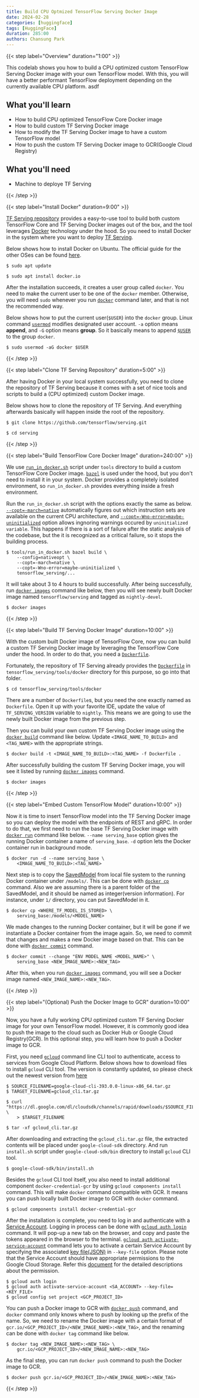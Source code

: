 ```yaml
---
title: Build CPU Optmized TensorFlow Serving Docker Image
date: 2024-02-28
categories: [huggingface]
tags: [HuggingFace]
duration: 285:00
authors: Chansung Park
---
```


{{< step label="Overview" duration="1:00" >}}

This codelab shows you how to build a CPU optimized custom TensorFlow Serving Docker image with your own TensorFlow model. With this, you will have a better performant TensorFlow deployment depending on the currently available CPU platform. asdf

## **What you'll learn**
- How to build CPU optimized TensorFlow Core Docker image
- How to build custom TF Serving Docker image
- How to modify the TF Serving Docker image to have a custom TensorFlow model
- How to push the custom TF Serving Docker image to GCR(Google Cloud Registry) 

## **What you'll need**
- Machine to deploye TF Serving

{{< /step >}}

{{< step label="Install Docker" duration=9:00" >}}

[TF Serving repository](https://github.com/tensorflow/serving) provides a easy-to-use tool to build both custom TensorFlow Core and TF Serving Docker images out of the box, and the tool leverages [Docker](https://www.docker.com/) technology under the hood. So you need to install Docker in the system where you want to deploy [TF Serving](https://www.tensorflow.org/tfx/guide/serving). 

Below shows how to install Docker on Ubuntu. The official guide for the other OSes can be found [here](https://docs.docker.com/engine/install/).

```
$ sudo apt update

$ sudo apt install docker.io
```

After the installation succeeds, it creates a user group called `docker`. You need to make the current user to be one of the `docker` member. Otherwise, you will need `sudo` whenever you run [`docker`](https://docs.docker.com/engine/reference/commandline/cli/) command later, and that is not the recommended way.

Below shows how to put the current user(`$USER`) into the `docker` group. Linux command [`usermod`](https://linux.die.net/man/8/usermod) modifies designated user account. `-a` option means **append**, and `-G` option means **group**. So it basically means to append [`$USER`](https://man7.org/linux/man-pages/man1/login.1.html) to the group `docker`.

```
$ sudo usermod -aG docker $USER
```

{{< /step >}}

{{< step label="Clone TF Serving Repository" duration=5:00" >}}

After having Docker in your local system successfully, you need to clone the repository of TF Serving because it comes with a set of nice tools and scripts to build a (CPU optimized) custom Docker image. 

Below shows how to clone the repository of TF Serving. And everything afterwards basically will happen inside the root of the repository.

```
$ git clone https://github.com/tensorflow/serving.git

$ cd serving
```

{{< /step >}}

{{< step label="Build TensorFlow Core Docker Image" duration=240:00" >}}

We use [`run_in_docker.sh`](https://github.com/tensorflow/serving/blob/master/tools/run_in_docker.sh) script under `tools` directory to build a custom TensorFlow Core Docker image. [`bazel`](https://bazel.build/) is used under the hood, but you don't need to install it in your system. Docker provides a completely isolated environment, so `run_in_docker.sh` provides everything inside a fresh environment.

Run the `run_in_docker.sh` script with the options exactly the same as below. [`--copt=-march=native`](https://github.com/tensorflow/serving/blob/2b20315418346837a26a11f640fed0da90048a08/tensorflow_serving/g3doc/setup.md#optimized-build) automatically figures out which instruction sets are available on the current CPU architecture, and [`--copt=-Wno-error=maybe-uninitialized`](https://github.com/tensorflow/serving/issues/1642#issuecomment-770832441) option allows ingnoring warnings occured by `uninitialized variable`. This happens if there is a sort of failure after the static analysis of the codebase, but the it is recognized as a critical failure, so it stops the building process.

```
$ tools/run_in_docker.sh bazel build \
    --config=nativeopt \
    --copt=-march=native \
    --copt=-Wno-error=maybe-uninitialized \
    tensorflow_serving/...
```

It will take about 3 to 4 hours to build successfully. After being successfully, run [`docker images`](https://docs.docker.com/engine/reference/commandline/image/) command like below, then you will see newly built Docker image named `tensorflow/serving` and tagged as `nightly-devel`.

```
$ docker images
```

{{< /step >}}

{{< step label="Build TF Serving Docker Image" duration=10:00" >}}

With the custom built Docker image of TensorFlow Core, now you can build a custom TF Serving Docker image by leveraging the TensorFlow Core under the hood. In order to do that, you need a [`Dockerfile`](https://docs.docker.com/engine/reference/builder/). 

Fortunately, the repository of TF Serving already provides the [`Dockerfile`](https://github.com/tensorflow/serving/blob/master/tensorflow_serving/tools/docker/Dockerfile) in `tensorflow_serving/tools/docker` directory for this purpose, so go into that folder.

```
$ cd tensorflow_serving/tools/docker
```

There are a number of `Dockerfile`s, but you need the one exactly named as `Dockerfile`. Open it up with your favorite IDE, update the value of `TF_SERVING_VERSION` variable to `nightly`. This means we are going to use the newly built Docker image from the previous step. 

Then you can build your own custom TF Serving Docker image using the [`docker build`](https://docs.docker.com/engine/reference/commandline/build/) command like below. Update `<IMAGE_NAME_TO_BUILD>` and `<TAG_NAME>` with the appropriate strings.

```
$ docker build -t <IMAGE_NAME_TO_BUILD>:<TAG_NAME> -f Dockerfile .
```

After successfully building the custom TF Serving Docker image, you will see it listed by running [`docker images`](https://docs.docker.com/engine/reference/commandline/image/) command.

```
$ docker images
```

{{< /step >}}

{{< step label="Embed Custom TensorFlow Model" duration=10:00" >}}

Now it is time to insert TensorFlow model into the TF Serving Docker image so you can deploy the model with the endpoints of REST and gRPC. In order to do that, we first need to run the base TF Serving Docker image with [`docker run`](https://docs.docker.com/engine/reference/run/) command like below. `--name serving_base` option gives the running Docker container a name of `serving_base`. `-d` option lets the Docker container run in background mode.

```
$ docker run -d --name serving_base \
    <IMAGE_NAME_TO_BUILD>:<TAG_NAME>
```

Next step is to copy the [SavedModel](https://www.tensorflow.org/guide/saved_model) from local file system to the running Docker container under `/models/`. This can be done with [`docker cp`](https://docs.docker.com/engine/reference/commandline/cp/) command. Also we are assuming there is a parent folder of the SavedModel, and it should be named as integer(version information). For instance, under `1/` directory, you can put SavedModel in it. 

```
$ docker cp <WHERE_TF_MODEL_IS_STORED> \ 
    serving_base:/models/<MODEL_NAME>
```

We made changes to the running Docker container, but it will be gone if we instantiate a Docker container from the image again. So, we need to commit that changes and makes a new Docker image based on that. This can be done with [`docker commit`](https://docs.docker.com/engine/reference/commandline/commit/) command.

```
$ docker commit --change "ENV MODEL_NAME <MODEL_NAME>" \ 
    serving_base <NEW_IMAGE_NAME>:<NEW_TAG>
```

After this, when you run [`docker images`](https://docs.docker.com/engine/reference/commandline/image/) command, you will see a Docker image named `<NEW_IMAGE_NAME>:<NEW_TAG>`.

{{< /step >}}

{{< step label="(Optional) Push the Docker Image to GCR" duration=10:00" >}}

Now, you have a fully working CPU optimized custom TF Serving Docker image for your own TensorFlow model. However, it is commonly good idea to push the image to the cloud such as Docker Hub or Google Cloud Registry(GCR). In this optional step, you will learn how to push a Docker image to GCR. 

First, you need [`gcloud`](https://cloud.google.com/sdk/gcloud) command line CLI tool to authenticate, access to services from Google Cloud Platform. Below shows how to download files to install `gcloud` CLI tool. The version is constantly updated, so please check out the newest version from [here](https://cloud.google.com/sdk/docs/install)

```
$ SOURCE_FILENAME=google-cloud-cli-393.0.0-linux-x86_64.tar.gz
$ TARGET_FILENAME=gcloud_cli.tar.gz

$ curl "https://dl.google.com/dl/cloudsdk/channels/rapid/downloads/$SOURCE_FILENAME" \ 
    > $TARGET_FILENAME

$ tar -xf gcloud_cli.tar.gz
```

After downloading and extracting the `gcloud_cli.tar.gz` file, the extracted contents will be placed under `google-cloud-sdk` directory. And run `install.sh` script under `google-cloud-sdk/bin` directory to install `gcloud` CLI tool.

```
$ google-cloud-sdk/bin/install.sh
```

Besides the `gcloud` CLI tool itself, you also need to install additional component `docker-credential-gcr` by using `gcloud components install` command. This will make `docker` command compatible with GCR. It means you can push locally built Docker image to GCR with `docker` command. 

```
$ gcloud components install docker-credential-gcr
```

After the installation is complete, you need to log in and authenticate with a [Service Account](https://cloud.google.com/iam/docs/service-accounts). Logging in process can be done with [`gcloud auth login`](https://cloud.google.com/sdk/gcloud/reference/auth/login) command. It will pop-up a new tab on the browser, and copy and paste the tokens appeared in the browser to the terminal. [`gcloud auth activate-service-account`](https://cloud.google.com/sdk/gcloud/reference/auth/activate-service-account) command lets you to activate a certain Service Account by specifying the associated [key file(JSON)](https://cloud.google.com/iam/docs/creating-managing-service-account-keys) in `--key-file` option. Please note that the Service Account should have appropriate permissions to the Google Cloud Storage. Refer this [document](https://cloud.google.com/container-registry/docs/access-control) for the detailed descriptions about the permission. 

```
$ gcloud auth login
$ gcloud auth activate-service-account <SA_ACCOUNT> --key-file=<KEY_FILE>
$ gcloud config set project <GCP_PROJECT_ID>
```

You can push a Docker image to GCR with [`docker push`](https://docs.docker.com/engine/reference/commandline/push/) command, and `docker` command only knows where to push by looking up the prefix of the name. So, we need to rename the Docker image with a certain format of `gcr.io/<GCP_PROJECT_ID>/<NEW_IMAGE_NAME>:<NEW_TAG>`, and the renaming can be done with `docker tag` command like below.

```
$ docker tag <NEW_IMAGE_NAME>:<NEW_TAG> \
    gcr.io/<GCP_PROJECT_ID>/<NEW_IMAGE_NAME>:<NEW_TAG>
```

As the final step, you can run `docker push` command to push the Docker image to GCR. 

```
$ docker push gcr.io/<GCP_PROJECT_ID>/<NEW_IMAGE_NAME>:<NEW_TAG>
```

{{< /step >}}

